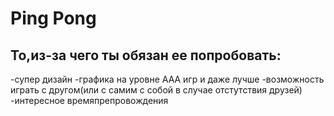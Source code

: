 # Ping Pong
## То,из-за чего ты обязан ее попробовать:
-супер дизайн
-графика на уровне AAA игр и даже лучше
-возможность играть с другом(или с самим с собой в случае отстутствия друзей)
-интересное времяпрепровождения 
